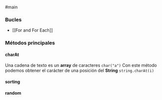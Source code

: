 #main 

### Bucles
- [[For and For Each]]
###  Métodos principales

####  charAt
Una cadena de texto es un **array** de caracteres `char("a")`
Con este método podemos obtener el carácter de una posición del **String** `string.charAt(i)` 
#### sorting

#### random




